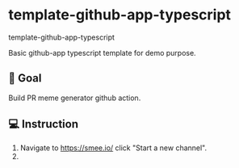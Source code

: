 # template-github-app-typescript

template-github-app-typescript

Basic github-app typescript template for demo purpose.

## 🎯 Goal

Build PR meme generator github action.

## 💻 Instruction

1. Navigate to https://smee.io/ click "Start a new channel".
1.
